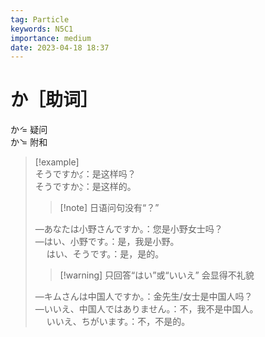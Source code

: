 ```yaml
---
tag: Particle
keywords: N5C1
importance: medium
date: 2023-04-18 18:37
---
```


# か［助词］

か́ = 疑问  
か̀ = 附和

> [!example]  
> そうですか́。：是这样吗？  
> そうですか̀。：是这样的。
> 
> > [!note] 日语问句没有“？”
> 
> —あなたは小野さんですか。：您是小野女士吗？  
> —はい、小野です。：是，我是小野。  
> &nbsp;　はい、そうです。：是，是的。
> 
> > [!warning] 只回答“はい”或“いいえ” 会显得不礼貌
> 
> —キムさんは中国人ですか。：金先生/女士是中国人吗？  
> —いいえ、中国人ではありません。：不，我不是中国人。  
> &nbsp;　いいえ、ちがいます。：不，不是的。


